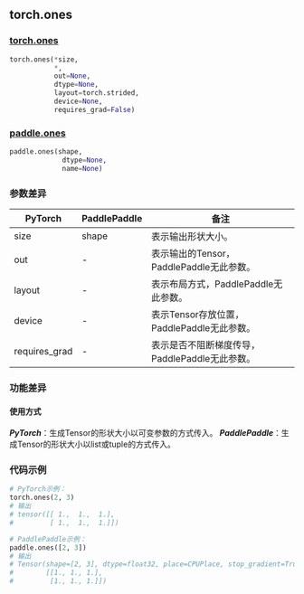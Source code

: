 ## torch.ones
### [torch.ones](https://pytorch.org/docs/stable/generated/torch.ones.html?highlight=ones#torch.ones)

```python
torch.ones(*size,
           *,
           out=None,
           dtype=None,
           layout=torch.strided,
           device=None,
           requires_grad=False)
```

### [paddle.ones](https://www.paddlepaddle.org.cn/documentation/docs/zh/api/paddle/ones_cn.html#ones)

```python
paddle.ones(shape,
             dtype=None,
             name=None)
```

### 参数差异
| PyTorch       | PaddlePaddle | 备注                                                   |
| ------------- | ------------ | ------------------------------------------------------ |
| size          | shape        | 表示输出形状大小。                                     |
| out           | -            | 表示输出的Tensor，PaddlePaddle无此参数。               |
| layout        | -            | 表示布局方式，PaddlePaddle无此参数。                   |
| device        | -            | 表示Tensor存放位置，PaddlePaddle无此参数。                   |
| requires_grad | -            | 表示是否不阻断梯度传导，PaddlePaddle无此参数。 |


### 功能差异

#### 使用方式
***PyTorch***：生成Tensor的形状大小以可变参数的方式传入。
***PaddlePaddle***：生成Tensor的形状大小以list或tuple的方式传入。

### 代码示例
``` python
# PyTorch示例：
torch.ones(2, 3)
# 输出
# tensor([[ 1.,  1.,  1.],
#         [ 1.,  1.,  1.]])
```

``` python
# PaddlePaddle示例：
paddle.ones([2, 3])
# 输出
# Tensor(shape=[2, 3], dtype=float32, place=CPUPlace, stop_gradient=True,
#        [[1., 1., 1.],
#         [1., 1., 1.]])
```

